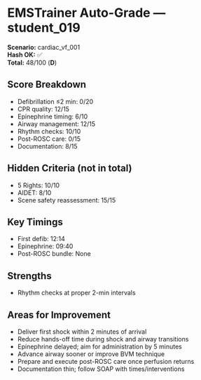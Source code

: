 # EMSTrainer Auto-Grade — student_019
**Scenario:** cardiac_vf_001  
**Hash OK:** ✅  
**Total:** 48/100 (**D**)

## Score Breakdown
- Defibrillation ≤2 min: 0/20
- CPR quality: 12/15
- Epinephrine timing: 6/10
- Airway management: 12/15
- Rhythm checks: 10/10
- Post-ROSC care: 0/15
- Documentation: 8/15

## Hidden Criteria (not in total)
- 5 Rights: 10/10
- AIDET: 8/10
- Scene safety reassessment: 15/15

## Key Timings
- First defib: 12:14
- Epinephrine: 09:40
- Post-ROSC bundle: None

## Strengths
- Rhythm checks at proper 2-min intervals

## Areas for Improvement
- Deliver first shock within 2 minutes of arrival
- Reduce hands-off time during shock and airway transitions
- Epinephrine delayed; aim for administration by 5 minutes
- Advance airway sooner or improve BVM technique
- Prepare and execute post-ROSC care once perfusion returns
- Documentation thin; follow SOAP with times/interventions